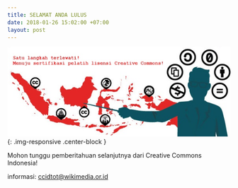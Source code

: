 ```yaml
---
title: SELAMAT ANDA LULUS
date: 2018-01-26 15:02:00 +07:00
layout: post
---
```


![ToT-17012018-01 edits.jpg](/uploads/ToT-17012018-01%20edits.jpg){: .img-responsive .center-block }


Mohon tunggu pemberitahuan selanjutnya dari Creative Commons Indonesia!

informasi: ccidtot@wikimedia.or.id